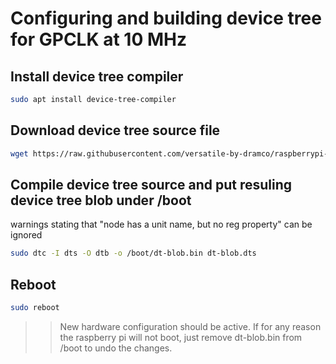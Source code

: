 # Configuring and building device tree for GPCLK at 10 MHz

## Install device tree compiler
```sh
sudo apt install device-tree-compiler
```

## Download device tree source file
```sh
wget https://raw.githubusercontent.com/versatile-by-dramco/raspberrypi-sync/master/10MHz/dt-blob.dts
```

## Compile device tree source and put resuling device tree blob under /boot
warnings stating that "node has a unit name, but no reg property" can be ignored
```sh
sudo dtc -I dts -O dtb -o /boot/dt-blob.bin dt-blob.dts
```

## Reboot
```sh
sudo reboot
```

>> New hardware configuration should be active. If for any reason the raspberry pi will not boot, just remove dt-blob.bin from /boot to undo the changes.
